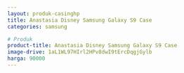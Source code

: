 ```yaml
---
layout: produk-casinghp
title: Anastasia Disney Samsung Galaxy S9 Case
categories: samsung

# Produk
product-title: Anastasia Disney Samsung Galaxy S9 Case
image-drive: 1aL1WL97HIrl2HPv8dwI9tErcDqgjGylb
harga: 90000
---
```

